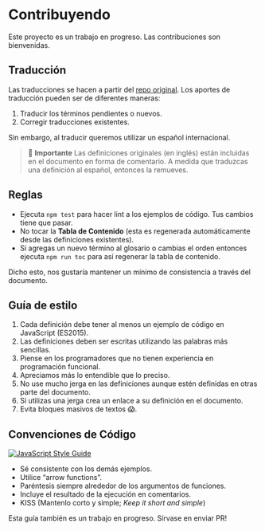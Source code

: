 # Contribuyendo

Este proyecto es un trabajo en progreso. Las contribuciones son bienvenidas.

## Traducción

Las traducciones se hacen a partir del [repo original](https://github.com/hemanth/functional-programming-jargon). Los aportes de traducción pueden ser de diferentes maneras:

 1. Traducir los términos pendientes o nuevos.
 2. Corregir traducciones existentes.

Sin embargo, al traducir queremos utilizar un español internacional.

 > 💁 **Importante** Las definiciones originales (en inglés) están incluidas en el documento en forma de comentario. A medida que traduzcas una definición al español, entonces la remueves.

## Reglas

 * Ejecuta `npm test` para hacer lint a los ejemplos de código. Tus cambios tiene que pasar.
 * No tocar la **Tabla de Contenido** (esta es regenerada automáticamente desde las definiciones existentes).
 * Si agregas un nuevo término al glosario o cambias el orden entonces ejecuta `npm run toc` para así regenerar la tabla de contenido.

Dicho esto, nos gustaría mantener un mínimo de consistencia a través del documento.

## Guía de estilo

 1. Cada definición debe tener al menos un ejemplo de código en JavaScript (ES2015).
 2. Las definiciones deben ser escritas utilizando las palabras más sencillas.
 3. Piense en los programadores que no tienen experiencia en programación funcional.
 4. Apreciamos más lo entendible que lo preciso.
 5. No use mucho jerga en las definiciones aunque estén definidas en otras parte del documento.
 6. Si utilizas una jerga crea un enlace a su definición en el documento.
 7. Evita bloques masivos de textos 😱.

## Convenciones de Código

[![JavaScript Style Guide](https://cdn.rawgit.com/feross/standard/master/badge.svg)](https://github.com/feross/standard)

 * Sé consistente con los demás ejemplos.
 * Utilice “arrow functions”.
 * Paréntesis siempre alrededor de los argumentos de funciones.
 * Incluye el resultado de la ejecución en comentarios.
 * KISS (Mantenlo corto y simple; _Keep it short and simple_)

Esta guía también es un trabajo en progreso. Sírvase en enviar PR!
